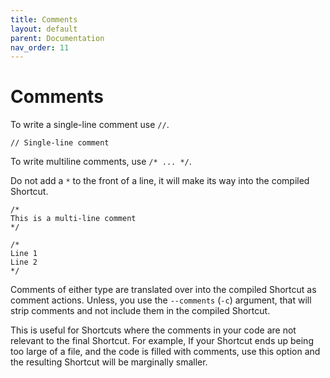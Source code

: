 ```yaml
---
title: Comments
layout: default
parent: Documentation
nav_order: 11
---
```


# Comments

To write a single-line comment use `//`.

```
// Single-line comment
```

To write multiline comments, use `/* ... */`.

Do not add a `*` to the front of a line, it will make its way into the compiled Shortcut.

```
/*
This is a multi-line comment
*/

/*
Line 1
Line 2
*/
```

Comments of either type are translated over into the compiled Shortcut as comment actions. Unless, you use the `--comments` (`-c`) argument, that will strip comments and not include them in the compiled Shortcut.

This is useful for Shortcuts where the comments in your code are not relevant to the final Shortcut. For example, If your Shortcut ends up being too large of a file, and the code is filled with comments, use this option and the resulting Shortcut will be marginally smaller.

